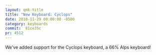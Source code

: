```yaml
---
layout: qmk-title
title: "New Keyboard: Cyclops"
date: 2018-11-29 00:00:00 -0500
category: keyboards
commit:  81ce35c
pr: 4512
---
```


We've added support for the Cyclops keyboard, a 66% Alps keyboard!  